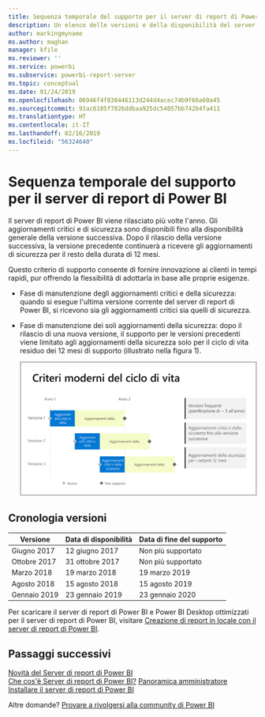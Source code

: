 ```yaml
---
title: Sequenza temporale del supporto per il server di report di Power BI
description: Un elenco delle versioni e della disponibilità del server di report di Power BI.
author: markingmyname
ms.author: maghan
manager: kfile
ms.reviewer: ''
ms.service: powerbi
ms.subservice: powerbi-report-server
ms.topic: conceptual
ms.date: 01/24/2019
ms.openlocfilehash: 06946f4f838446113d244d4acec74b9f66a60a45
ms.sourcegitcommit: 91ac6185f7026ddbaa925dc54057bb742b4fa411
ms.translationtype: HT
ms.contentlocale: it-IT
ms.lasthandoff: 02/16/2019
ms.locfileid: "56324640"
---
```

# <a name="support-timeline-for-power-bi-report-server"></a>Sequenza temporale del supporto per il server di report di Power BI

Il server di report di Power BI viene rilasciato più volte l'anno. Gli aggiornamenti critici e di sicurezza sono disponibili fino alla disponibilità generale della versione successiva. Dopo il rilascio della versione successiva, la versione precedente continuerà a ricevere gli aggiornamenti di sicurezza per il resto della durata di 12 mesi.

Questo criterio di supporto consente di fornire innovazione ai clienti in tempi rapidi, pur offrendo la flessibilità di adottarla in base alle proprie esigenze.

* Fase di manutenzione degli aggiornamenti critici e della sicurezza: quando si esegue l'ultima versione corrente del server di report di Power BI, si ricevono sia gli aggiornamenti critici sia quelli di sicurezza.
* Fase di manutenzione dei soli aggiornamenti della sicurezza: dopo il rilascio di una nuova versione, il supporto per le versioni precedenti viene limitato agli aggiornamenti della sicurezza solo per il ciclo di vita residuo dei 12 mesi di supporto (illustrato nella figura 1).

    ![Grafico che illustra l'intervallo di tempo del supporto](media/support-timeline/report-server-support-timeline-overall.png)

## <a name="version-history"></a>Cronologia versioni

| **Versione** | **Data di disponibilità** | **Data di fine del supporto** |
| --- | --- | --- |
| Giugno 2017 |12 giugno 2017 |Non più supportato |
| Ottobre 2017 |31 ottobre 2017 | Non più supportato |
| Marzo 2018 | 19 marzo 2018 | 19 marzo 2019 |
| Agosto 2018 | 15 agosto 2018 | 15 agosto 2019 |
| Gennaio 2019 | 23 gennaio 2019 | 23 gennaio 2020 |

Per scaricare il server di report di Power BI e Power BI Desktop ottimizzati per il server di report di Power BI, visitare [Creazione di report in locale con il server di report di Power BI](https://powerbi.microsoft.com/report-server/).

## <a name="next-steps"></a>Passaggi successivi
[Novità del Server di report di Power BI](whats-new.md)  
[Che cos'è Server di report di Power BI?](get-started.md)
[Panoramica amministratore](admin-handbook-overview.md)  
[Installare il server di report di Power BI](install-report-server.md)  

Altre domande? [Provare a rivolgersi alla community di Power BI](https://community.powerbi.com/)